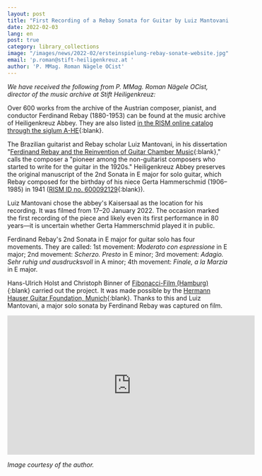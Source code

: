 ```yaml
---
layout: post
title: "First Recording of a Rebay Sonata for Guitar by Luiz Mantovani at Stift Heiligenkreuz"
date: 2022-02-03
lang: en
post: true
category: library_collections
image: "/images/news/2022-02/ersteinspielung-rebay-sonate-website.jpg"
email: 'p.roman@stift-heiligenkreuz.at '
author: 'P. MMag. Roman Nägele OCist'
---
```


_We have received the following from P. MMag. Roman Nägele OCist, director of the music archive at Stift Heiligenkreuz:_  

Over 600 works from the archive of the Austrian composer, pianist, and conductor Ferdinand Rebay (1880-1953) can be found at the music archive of Heiligenkreuz Abbey. They are also listed [in the RISM online catalog through the siglum A-HE](https://opac.rism.info/search?View=rism&siglum=A-HE){:blank}.  

The Brazilian guitarist and Rebay scholar Luiz Mantovani, in his dissertation "[Ferdinand Rebay and the Reinvention of Guitar Chamber Music](http://researchonline.rcm.ac.uk/id/eprint/807){:blank},"  calls the composer a "pioneer among the non-guitarist composers who started to write for the guitar in the 1920s." Heiligenkreuz Abbey preserves the original manuscript of the 2nd Sonata in E major for solo guitar, which Rebay composed for the birthday of his niece Gerta Hammerschmid (1906–1985) in 1941 ([RISM ID no. 600092129](https://opac.rism.info/search?id=600092129&View=rism){:blank}).  

Luiz Mantovani chose the abbey's Kaisersaal as the location for his recording. It was filmed from 17–20 January 2022. The occasion marked the first recording of the piece and likely even its first performance in 80 years—it is uncertain whether Gerta Hammerschmid played it in public.  

Ferdinand Rebay's 2nd Sonata in E major for guitar solo has four movements. They are called: 1st movement: _Moderato con espressione_ in E major; 2nd movement: _Scherzo. Presto_ in E minor; 3rd movement: _Adagio. Sehr ruhig und ausdrucksvoll_ in A minor; 4th movement: _Finale, a la Marzia_ in E major.  

Hans-Ulrich Holst and Christoph Binner of [Fibonacci-Film (Hamburg)](https://www.fibonacci-films.com/){:blank} carried out the project. It was made possible by the [Hermann Hauser Guitar Foundation, Munich](http://www.guitarfoundation.de/){:blank}. Thanks to this and Luiz Mantovani, a major solo sonata by Ferdinand Rebay was captured on film.  

<iframe width="560" height="315" src="https://www.youtube.com/embed/wvO73S678ok" title="YouTube video player" frameborder="0" allow="accelerometer; autoplay; clipboard-write; encrypted-media; gyroscope; picture-in-picture" allowfullscreen></iframe>

_Image courtesy of the author._
